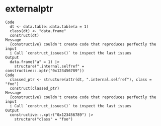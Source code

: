# externalptr

    Code
      dt <- data.table::data.table(a = 1)
      class(dt) <- "data.frame"
      construct(dt)
    Message
      {constructive} couldn't create code that reproduces perfectly the input
      i Call `construct_issues()` to inspect the last issues
    Output
      data.frame("a" = 1) |>
        structure(".internal.selfref" = constructive::.xptr("0x123456789"))
    Code
      classed_ptr <- structure(attr(dt, ".internal.selfref"), class = "foo")
      construct(classed_ptr)
    Message
      {constructive} couldn't create code that reproduces perfectly the input
      i Call `construct_issues()` to inspect the last issues
    Output
      constructive::.xptr("0x123456789") |>
        structure("class" = "foo")

